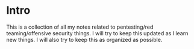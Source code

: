 # Intro

This is a collection of all my notes related to pentesting/red teaming/offensive security things. I will try to keep this updated as I learn new things. I will also try to keep this as organized as possible. 


